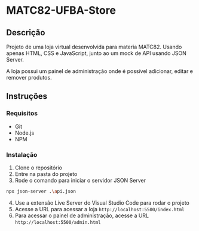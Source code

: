 # MATC82-UFBA-Store

## Descrição
Projeto de uma loja virtual desenvolvida para materia MATC82. Usando apenas HTML, CSS e JavaScript, junto ao um mock de API usando JSON Server.

A loja possui um painel de administração onde é possível adicionar, editar e remover produtos.

## Instruções

### Requisitos
- Git
- Node.js
- NPM

### Instalação
1. Clone o repositório
2. Entre na pasta do projeto
3. Rode o comando para iniciar o servidor JSON Server
```bash
npx json-server .\api.json
```
4. Use a extensão Live Server do Visual Studio Code para rodar o projeto
5. Acesse a URL para acessar a loja `http://localhost:5500/index.html`
6. Para acessar o painel de administração, acesse a URL `http://localhost:5500/admin.html`

